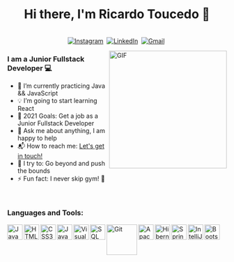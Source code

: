 <p>
  <h1 align="center"><b>Hi there, I'm Ricardo Toucedo 👋</b></h1>
</p>

<p align="center">
<br>
 <a href="https://www.instagram.com/ricardotoucedo/"><img src="https://img.shields.io/badge/instagram-%23E4405F.svg?&style=for-the-badge&logo=instagram&logoColor=white" alt="Instagram" /></a>&nbsp;
<a href="https://www.linkedin.com/in/ricardo-toucedo/"><img src="https://img.shields.io/badge/linkedin-%230077B5.svg?&style=for-the-badge&logo=linkedin&logoColor=white" alt="LinkedIn" /></a>&nbsp;
<a href="mailto:ricardotoucedo@gmail.com?subject=Hello Ricardo"><img src="https://img.shields.io/badge/gmail-%23D14836.svg?&style=for-the-badge&logo=gmail&logoColor=white" alt="Gmail"/></a>&nbsp;
</p>

<img align="right" height="270px" alt="GIF" src="https://media3.giphy.com/media/13HgwGsXF0aiGY/giphy.gif?cid=ecf05e47nruuu96nda8x4n2v55z3avni9t2480thfcxcukxw&rid=giphy.gif" />

### I am a Junior Fullstack Developer 💻
- 🔭 I’m currently practicing Java && JavaScript
- 💡 I’m going to start learning React
- 🥅 2021 Goals: Get a job as a Junior Fullstack Developer
- 💬 Ask me about anything, I am happy to help
- 📬 How to reach me: <a href="https://www.linkedin.com/in/ricardo-toucedo/">Let's get in touch!</a>&nbsp;
- 🧗 I try to: Go beyond and push the bounds
- ⚡ Fun fact: I never skip gym! :raised_hands:

<br>

### Languages and Tools: 

<img align="left" alt="Java" width="35px" src="https://cdn.svgporn.com/logos/java.svg"/>
<img align="left" alt="HTML5" width="35px" src="https://cdn.svgporn.com/logos/html-5.svg" />
<img align="left" alt="CSS3" width="35px" src="https://cdn.svgporn.com/logos/css-3.svg" />
<img align="left" alt="JavaScript" width="35px" src="https://cdn.svgporn.com/logos/javascript.svg" />
<img align="left" alt="Visual Studio Code" width="35px" src="https://cdn.svgporn.com/logos/visual-studio-code.svg" />
<img align="left" alt="SQL" width="35px" src="https://cdn.svgporn.com/logos/mysql.svg" />
<img align="left" alt="Git" width="70px" src="https://cdn.svgporn.com/logos/git.svg" />
<img align="left" alt="Apache" width="35px" src="https://cdn.svgporn.com/logos/apache.svg" />
<img align="left" alt="Hibernate" width="35px" src="https://cdn.svgporn.com/logos/hibernate.svg" />
<img align="left" alt="Spring" width="35px" src="https://cdn.svgporn.com/logos/spring-icon.svg" />
<img align="left" alt="IntelliJ" width="35px" src="https://cdn.svgporn.com/logos/intellij-idea.svg" />
<img align="left" alt="Bootstrap" width="35px" src="https://cdn.svgporn.com/logos/bootstrap.svg" />
